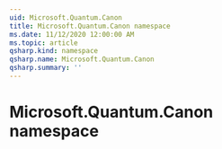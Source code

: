 ```yaml
---
uid: Microsoft.Quantum.Canon
title: Microsoft.Quantum.Canon namespace
ms.date: 11/12/2020 12:00:00 AM
ms.topic: article
qsharp.kind: namespace
qsharp.name: Microsoft.Quantum.Canon
qsharp.summary: ''
---
```


# Microsoft.Quantum.Canon namespace




